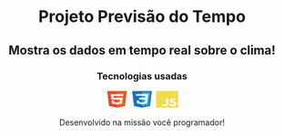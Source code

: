 <div align="center"> 

<h1>Projeto Previsão do Tempo</h>

<h2>Mostra os dados em tempo real sobre o clima!</h2>

<h3>Tecnologias usadas</h3>
    <img src="https://raw.githubusercontent.com/devicons/devicon/master/icons/html5/html5-original.svg" width="40" height="30">
    <img src="https://raw.githubusercontent.com/devicons/devicon/master/icons/css3/css3-original.svg" width="40" height="30">
    <img src="https://raw.githubusercontent.com/devicons/devicon/master/icons/javascript/javascript-plain.svg" width="40" height="30">
    
<p>Desenvolvido na missão você programador!</p>

</div>
